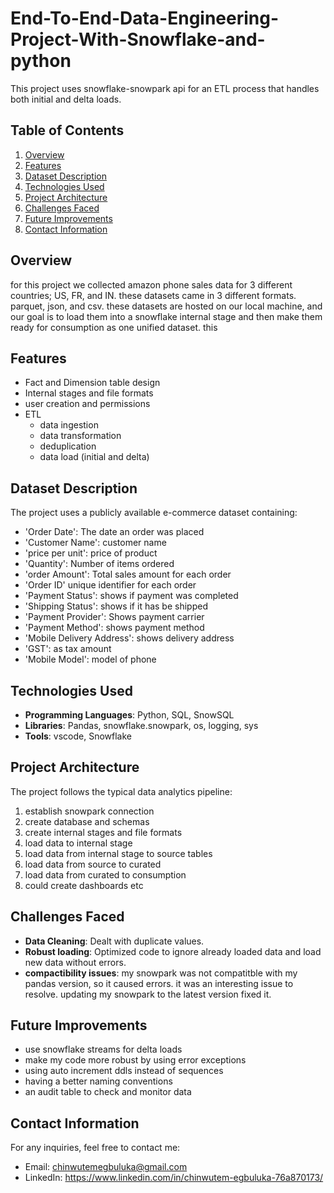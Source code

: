 # End-To-End-Data-Engineering-Project-With-Snowflake-and-python
This project uses snowflake-snowpark api for an ETL process that handles both initial and delta loads.

## Table of Contents
1. [Overview](#overview)
2. [Features](#features)
3. [Dataset Description](#dataset-description)
4. [Technologies Used](#technologies-used)
5. [Project Architecture](#project-architecture)
8. [Challenges Faced](#challenges-faced)
9. [Future Improvements](#future-improvements)
10. [Contact Information](#contact-information)

## Overview
for this project we collected amazon phone sales data for 3 different countries; US, FR, and IN. these datasets came in 3 different formats. parquet, json, and csv. these datasets are hosted on our local machine, and our goal is to load them into a snowflake internal stage and then make them ready for consumption as one unified dataset. this 

## Features
- Fact and Dimension table design
- Internal stages and file formats
- user creation and permissions
- ETL
  - data ingestion
  - data transformation
  - deduplication
  - data load (initial and delta)

## Dataset Description
The project uses a publicly available e-commerce dataset containing:
- 'Order Date': The date an order was placed
- 'Customer Name': customer name
- 'price per unit': price of product
- 'Quantity': Number of items ordered
- 'order Amount': Total sales amount for each order
- 'Order ID' unique identifier for each order
- 'Payment Status': shows if payment was completed
- 'Shipping Status': shows if it has be shipped
- 'Payment Provider': Shows payment carrier
- 'Payment Method': shows payment method
- 'Mobile Delivery Address': shows delivery address
- 'GST': as tax amount
- 'Mobile Model': model of phone

## Technologies Used
- **Programming Languages**: Python, SQL, SnowSQL
- **Libraries**: Pandas, snowflake.snowpark, os, logging, sys
- **Tools**: vscode, Snowflake

## Project Architecture
The project follows the typical data analytics pipeline:
1. establish snowpark connection
2. create database and schemas
3. create internal stages and file formats
4. load data to internal stage
5. load data from internal stage to source tables
6. load data from source to curated
7. load data from curated to consumption
8. could create dashboards etc

## Challenges Faced
- **Data Cleaning**: Dealt with duplicate values.
- **Robust loading**: Optimized code to ignore already loaded data and load new data without errors.
- **compactibility issues**: my snowpark was not compatitble with my pandas version, so it caused errors. it was an interesting issue to resolve. updating my snowpark to the latest version fixed it.

## Future Improvements
- use snowflake streams for delta loads
- make my code more robust by using error exceptions
- using auto increment ddls instead of sequences
- having a better naming conventions
- an audit table to check and monitor data

## Contact Information
For any inquiries, feel free to contact me:
- Email: chinwutemegbuluka@gmail.com
- LinkedIn: https://www.linkedin.com/in/chinwutem-egbuluka-76a870173/

